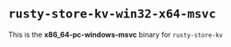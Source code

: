 # `rusty-store-kv-win32-x64-msvc`

This is the **x86_64-pc-windows-msvc** binary for `rusty-store-kv`
